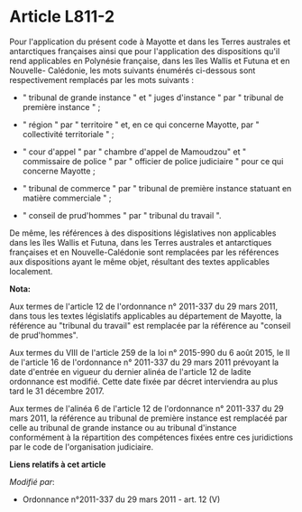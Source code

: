 # Article L811-2

Pour l'application du présent code à Mayotte et dans les Terres australes et antarctiques françaises ainsi que pour
l'application des dispositions qu'il rend applicables en Polynésie française, dans les îles Wallis et Futuna et en Nouvelle-
Calédonie, les mots suivants énumérés ci-dessous sont respectivement remplacés par les mots suivants :

- " tribunal de grande instance " et " juges d'instance " par " tribunal de première instance " ;

- " région " par " territoire " et, en ce qui concerne Mayotte, par " collectivité territoriale " ;

- " cour d'appel " par " chambre d'appel de Mamoudzou" et " commissaire de police " par " officier de police judiciaire "
pour ce qui concerne Mayotte ;

- " tribunal de commerce " par " tribunal de première instance statuant en matière commerciale " ;

- " conseil de prud'hommes " par " tribunal du travail ". 

De même, les références à des dispositions législatives non applicables dans les îles Wallis et Futuna, dans les Terres
australes et antarctiques françaises et en Nouvelle-Calédonie sont remplacées par les références aux dispositions ayant le
même objet, résultant des textes applicables localement.

**Nota:**

Aux termes de l'article 12 de l'ordonnance n° 2011-337 du 29 mars 2011, dans tous les textes législatifs applicables au
département de Mayotte, la référence au "tribunal du travail" est remplacée par la référence au "conseil de prud'hommes". 

Aux termes du VIII de l'article 259 de la loi n° 2015-990 du 6 août 2015, le II de l'article 16 de l'ordonnance n° 2011-337
du 29 mars 2011 prévoyant la date d'entrée en vigueur du dernier alinéa de l'article 12 de ladite ordonnance est modifié.
Cette date fixée par décret interviendra au plus tard le 31 décembre 2017. 

Aux termes de l'alinéa 6 de l'article 12 de l'ordonnance n° 2011-337 du 29 mars 2011, la référence au tribunal de première
instance est remplacéé par celle au tribunal de grande instance ou au tribunal d'instance conformément à la répartition des
compétences fixées entre ces juridictions par le code de l'organisation judiciaire.

**Liens relatifs à cet article**

_Modifié par_:

  - Ordonnance n°2011-337 du 29 mars 2011 - art. 12 (V)
